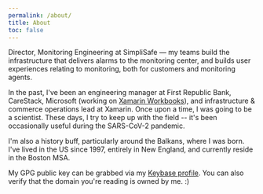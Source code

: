 ```yaml
---
permalink: /about/
title: About
toc: false
---
```


Director, Monitoring Engineering at SimpliSafe — my teams build the
infrastructure that delivers alarms to the monitoring center, and builds user
experiences relating to monitoring, both for customers and monitoring agents.

In the past, I've been an engineering manager at First Republic Bank, CareStack,
Microsoft (working on [Xamarin Workbooks][workbooks]), and infrastructure &
commerce operations lead at Xamarin. Once upon a time, I was going to be a
scientist. These days, I try to keep up with the field -- it's been occasionally
useful during the SARS-CoV-2 pandemic.

I'm also a history buff, particularly around the Balkans, where I was born. I've
lived in the US since 1997, entirely in New England, and currently reside in the
Boston MSA.

My GPG public key can be grabbed via my [Keybase profile][pubkey]. You can also
verify that the domain you're reading is owned by me. :)

[workbooks]: https://developer.xamarin.com/guides/cross-platform/workbooks/
[pubkey]: https://keybase.io/brajkovic

